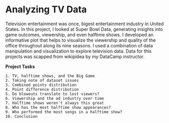 # Analyzing TV Data

Television entertainment was once, bigest entertainment industry in United States. In this project, I looked at Super Bowl Data, generating insights into game outcomes, viewership, and even halftime shows. I developed an informative plot that helps to visualize the viewership and quality of the office throughout along its nine seasons. I used a combination of data manipulation and visualization to explore television data. Data for this projects was scapped from wikipidea by my DataCamp instructor.

**Project Tasks**

    1. TV, halftime shows, and the Big Game
    2. Taking note of dataset issues
    3. Combined points distribution
    4. Point difference distribution
    5. Do blowouts translate to lost viewers?
    6. Viewership and the ad industry over time
    7. Halftime shows weren't always this great
    8. Who has the most halftime show appearances?
    9. Who performed the most songs in a halftime show?
    10. Conclusion
